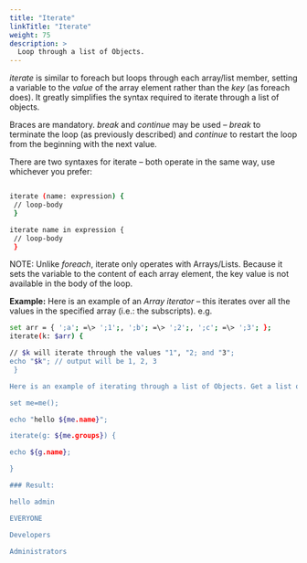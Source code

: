 ```yaml
---
title: "Iterate"
linkTitle: "Iterate"
weight: 75
description: >
  Loop through a list of Objects.
---
```



_iterate_ is similar to foreach but loops through each array/list member, setting a variable to the _value_ of the array element rather than the _key_ (as foreach does). It greatly simplifies the syntax required to iterate through a list of objects.

Braces are mandatory. _break_ and _continue_ may be used – _break_ to terminate the loop (as previously described) and _continue_ to restart the loop from the beginning with the next value.

There are two syntaxes for iterate – both operate in the same way, use whichever you prefer:

```bash

iterate (name: expression) {
 // loop-body
 }

iterate name in expression {
 // loop-body
 }
```

NOTE: Unlike _foreach_, iterate only operates with Arrays/Lists. Because it sets the variable to the content of each array element, the key value is not available in the body of the loop.

**Example:**
Here is an example of an _Array iterator_ – this iterates over all the values in the specified array (i.e.: the subscripts). e.g.

```bash
set arr = { ';a'; =\> ';1';, ';b'; =\> ';2';, ';c'; =\> ';3'; };
iterate(k: $arr) {

// $k will iterate through the values "1", "2; and "3";
echo "$k"; // output will be 1, 2, 3
 }

Here is an example of iterating through a list of Objects. Get a list of UserGroups to which the invoking user belongs:

set me=me();

echo "hello ${me.name}";

iterate(g: ${me.groups}) {

echo ${g.name};

}

### Result:

hello admin

EVERYONE

Developers

Administrators
```
